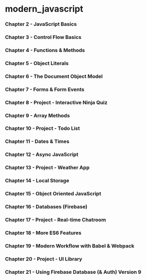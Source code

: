 # modern_javascript

### Chapter 2 - JavaScript Basics
### Chapter 3 - Control Flow Basics
### Chapter 4 - Functions & Methods
### Chapter 5 - Object Literals
### Chapter 6 - The Document Object Model
### Chapter 7 - Forms & Form Events
### Chapter 8 - Project - Interactive Ninja Quiz
### Chapter 9 - Array Methods
### Chapter 10 - Project - Todo List
### Chapter 11 - Dates & Times
### Chapter 12 - Async JavaScript
### Chapter 13 - Project - Weather App
### Chapter 14 - Local Storage
### Chapter 15 - Object Oriented JavaScript
### Chapter 16 - Databases (Firebase)
### Chapter 17 - Project - Real-time Chatroom
### Chapter 18 - More ES6 Features
### Chapter 19 - Modern Workflow with Babel & Webpack
### Chapter 20 - Project - UI Library
### Chapter 21 - Using Firebase Database (& Auth) Version 9
